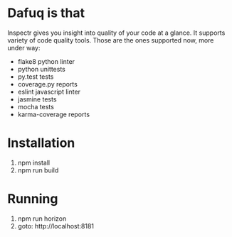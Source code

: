 # Dafuq is that

Inspectr gives you insight into quality of your code at a glance. It supports variety of
code quality tools. Those are the ones supported now, more under way:

* flake8 python linter
* python unittests
* py.test tests
* coverage.py reports
* eslint javascript linter
* jasmine tests
* mocha tests
* karma-coverage reports

# Installation

1. npm install
2. npm run build

# Running
1. npm run horizon
2. goto: http://localhost:8181

